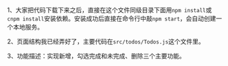1、大家把代码下载下来之后，直接在这个文件同级目录下面用`npm install`或`cnpm install`安装依赖。安装成功后直接在命令行中敲`npm start`，会自动创建一个本地服务。

2、页面结构我已经弄好了，主要代码在`src/todos/Todos.js`这个文件里。

3、功能描述：实现新增，勾选完成和未完成、删除三个主要功能。

